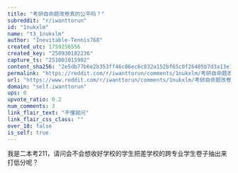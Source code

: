 ```yaml
---
title: "考研自命题改卷真的公平吗？"
subreddit: "r/iwanttorun"
id: "1nukxlm"
name: "t3_1nukxlm"
author: "Inevitable-Tennis768"
created_utc: 1759256556
created_key: "250930182236"
capture_ts: "251001015902"
content_sha256: "2e5db77b6e2b353ff46c06ec6c832a152bf65c0f26405b7d3a13e158f447cfb4"
permalink: "https://reddit.com/r/iwanttorun/comments/1nukxlm/考研自命题改卷真的公平吗/"
url: "https://www.reddit.com/r/iwanttorun/comments/1nukxlm/考研自命题改卷真的公平吗/"
domain: "self.iwanttorun"
ups: 0
upvote_ratio: 0.2
num_comments: 3
link_flair_text: "不懂就问"
link_flair_css_class: ""
over_18: false
is_self: true
---
```


我是二本考211，请问会不会想收好学校的学生把差学校的跨专业学生卷子抽出来打低分呢？
